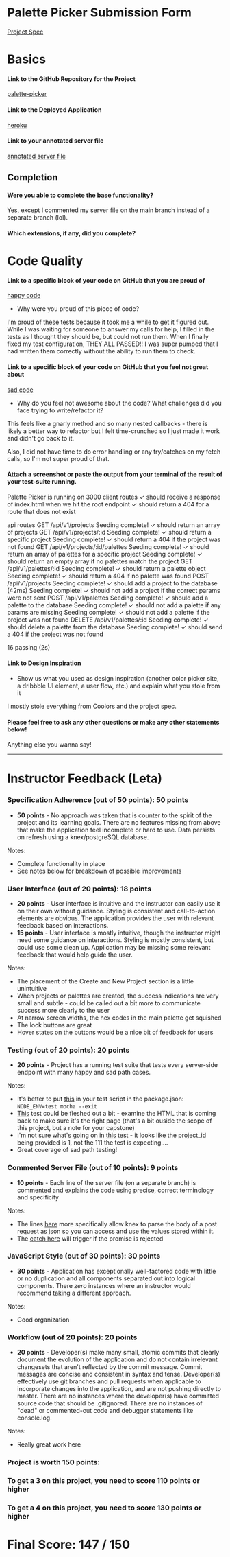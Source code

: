 # Palette Picker Submission Form

[Project Spec](http://frontend.turing.io/projects/palette-picker.html)

# Basics

#### Link to the GitHub Repository for the Project
[palette-picker](https://github.com/danielafcarey/palette-picker)

#### Link to the Deployed Application
[heroku](https://palettez.herokuapp.com/)

#### Link to your annotated server file
[annotated server file](https://github.com/danielafcarey/palette-picker/blob/master/server.js)

## Completion

#### Were you able to complete the base functionality?

Yes, except I commented my server file on the main branch instead of a separate branch (lol).

#### Which extensions, if any, did you complete?

# Code Quality

#### Link to a specific block of your code on GitHub that you are proud of
[happy code](https://github.com/danielafcarey/palette-picker/blob/master/test/routes.spec.js)

* Why were you proud of this piece of code?

I'm proud of these tests because it took me a while to get it figured out. While I was waiting for someone to answer my calls for help, I filled in the tests as I thought they should be, but could not run them. When I finally fixed my test configuration, THEY ALL PASSED!! I was super pumped that I had written them correctly without the ability to run them to check.

#### Link to a specific block of your code on GitHub that you feel not great about
[sad code](https://github.com/danielafcarey/palette-picker/blob/a17c9d8d1171203a4d29184c62c3682829340b39/server.js#L151)

* Why do you feel not awesome about the code? What challenges did you face trying to write/refactor it?

This feels like a gnarly method and so many nested callbacks - there is likely a better way to refactor but I felt time-crunched so I just made it work and didn't go back to it.

Also, I did not have time to do error handling or any try/catches on my fetch calls, so I'm not super proud of that.

#### Attach a screenshot or paste the output from your terminal of the result of your test-suite running.

Palette Picker is running on 3000
  client routes
    ✓ should receive a response of index.html when we hit the root endpoint
    ✓ should return a 404 for a route that does not exist

  api routes
    GET /api/v1/projects
Seeding complete!
      ✓ should return an array of projects
    GET /api/v1/projects/:id
Seeding complete!
      ✓ should return a specific project
Seeding complete!
      ✓ should return a 404 if the project was not found
    GET /api/v1/projects/:id/palettes
Seeding complete!
      ✓ should return an array of palettes for a specific project
Seeding complete!
      ✓ should return an empty array if no palettes match the project
    GET /api/v1/palettes/:id
Seeding complete!
      ✓ should return a palette object
Seeding complete!
      ✓ should return a 404 if no palette was found
    POST /api/v1/projects
Seeding complete!
      ✓ should add a project to the database (42ms)
Seeding complete!
      ✓ should not add a project if the correct params were not sent
    POST /api/v1/palettes
Seeding complete!
      ✓ should add a palette to the database
Seeding complete!
      ✓ should not add a palette if any params are missing
Seeding complete!
      ✓ should not add a palette if the project was not found
    DELETE /api/v1/palettes/:id
Seeding complete!
      ✓ should delete a palette from the database
Seeding complete!
      ✓ should send a 404 if the project was not found


  16 passing (2s)

#### Link to Design Inspiration

* Show us what you used as design inspiration (another color picker site, a dribbble UI element, a user flow, etc.) and explain what you stole from it

I mostly stole everything from Coolors and the project spec.

#### Please feel free to ask any other questions or make any other statements below!

Anything else you wanna say!

-----


# Instructor Feedback (Leta)

### Specification Adherence (out of 50 points): 50 points

* **50 points** - No approach was taken that is counter to the spirit of the project and its learning goals. There are no features missing from above that make the application feel incomplete or hard to use. Data persists on refresh using a knex/postgreSQL database.

Notes:

- Complete functionality in place
- See notes below for breakdown of possible improvements

### User Interface (out of 20 points): 18 points

* **20 points** - User interface is intuitive and the instructor can easily use it on their own without guidance. Styling is consistent and call-to-action elements are obvious. The application provides the user with relevant feedback based on interactions.  
* **15 points** - User interface is mostly intuitive, though the instructor might need some guidance on interactions. Styling is mostly consistent, but could use some clean up. Application may be missing some relevant feedback that would help guide the user.

Notes:

- The placement of the Create and New Project section is a little unintuitive
- When projects or palettes are created, the success indications are very small and subtle - could be called out a bit more to communicate success more clearly to the user
- At narrow screen widths, the hex codes in the main palette get squished
- The lock buttons are great
- Hover states on the buttons would be a nice bit of feedback for users

### Testing (out of 20 points): 20 points

* **20 points** - Project has a running test suite that tests every server-side endpoint with many happy and sad path cases.

Notes:

- It's better to put [this](https://github.com/danielafcarey/palette-picker/blob/77a4e314019b9fc3ebda1e6e415fa5eb87894801/test/routes.spec.js#L1) in your test script in the package.json: `NODE_ENV=test mocha --exit`
- [This](https://github.com/danielafcarey/palette-picker/blob/77a4e314019b9fc3ebda1e6e415fa5eb87894801/test/routes.spec.js#L12-L20) test could be fleshed out a bit - examine the HTML that is coming back to make sure it's the right page (that's a bit ouside the scope of this project, but a note for your capstone)
- I'm not sure what's going on in [this](https://github.com/danielafcarey/palette-picker/blob/77a4e314019b9fc3ebda1e6e415fa5eb87894801/test/routes.spec.js#L252) test - it looks like the project_id being provided is 1, not the 111 the test is expecting....
- Great coverage of sad path testing!

### Commented Server File (out of 10 points): 9 points

* **10 points** - Each line of the server file (on a separate branch) is commented and explains the code using precise, correct terminology and specificity

Notes:

 - The lines [here](https://github.com/danielafcarey/palette-picker/blob/77a4e314019b9fc3ebda1e6e415fa5eb87894801/server.js#L12-L13) more specifically allow knex to parse the body of a post request as json so you can  access and use the values stored within it.
 - The [catch here](https://github.com/danielafcarey/palette-picker/blob/77a4e314019b9fc3ebda1e6e415fa5eb87894801/server.js#L60) will trigger if the promise is rejected

### JavaScript Style (out of 30 points): 30 points

* **30 points** - Application has exceptionally well-factored code with little or no duplication and all components separated out into logical components. There _zero_ instances where an instructor would recommend taking a different approach.

Notes:

- Good organization

### Workflow (out of 20 points): 20 points

* **20 points** - Developer(s) make many small, atomic commits that clearly document the evolution of the application and do not contain irrelevant changesets that aren't reflected by the commit message. Commit messages are concise and consistent in syntax and tense. Developer(s) effectively use git branches and pull requests when applicable to incorporate changes into the application, and are not pushing directly to master. There are no instances where the developer(s) have committed source code that should be .gitignored. There are no instances of "dead" or commented-out code and debugger statements like console.log.

Notes:

- Really great work here

### Project is worth 150 points: 

### To get a 3 on this project, you need to score 110 points or higher

### To get a 4 on this project, you need to score 130 points or higher

# Final Score: 147 / 150
